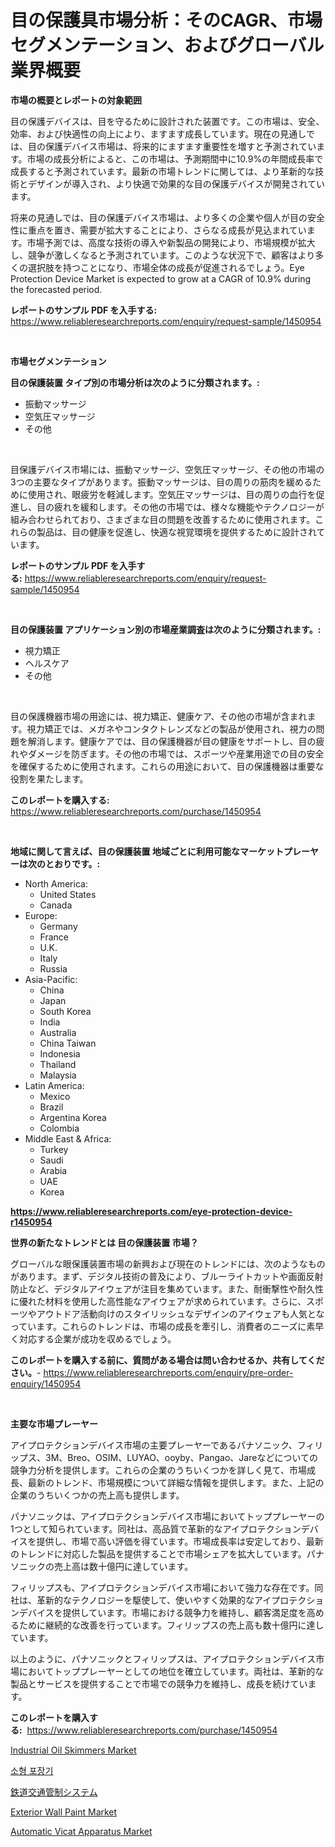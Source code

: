 <p><h1>目の保護具市場分析：そのCAGR、市場セグメンテーション、およびグローバル業界概要</h1></p><p><strong>市場の概要とレポートの対象範囲</strong></p>
<p><p>目の保護デバイスは、目を守るために設計された装置です。この市場は、安全、効率、および快適性の向上により、ますます成長しています。現在の見通しでは、目の保護デバイス市場は、将来的にますます重要性を増すと予測されています。市場の成長分析によると、この市場は、予測期間中に10.9%の年間成長率で成長すると予測されています。最新の市場トレンドに関しては、より革新的な技術とデザインが導入され、より快適で効果的な目の保護デバイスが開発されています。</p><p>将来の見通しでは、目の保護デバイス市場は、より多くの企業や個人が目の安全性に重点を置き、需要が拡大することにより、さらなる成長が見込まれています。市場予測では、高度な技術の導入や新製品の開発により、市場規模が拡大し、競争が激しくなると予測されています。このような状況下で、顧客はより多くの選択肢を持つことになり、市場全体の成長が促進されるでしょう。Eye Protection Device Market is expected to grow at a CAGR of 10.9% during the forecasted period.</p></p>
<p><strong>レポートのサンプル PDF を入手する:</strong> <a href="https://www.reliableresearchreports.com/enquiry/request-sample/1450954">https://www.reliableresearchreports.com/enquiry/request-sample/1450954</a></p>
<p>&nbsp;</p>
<p><strong>市場セグメンテーション</strong></p>
<p><strong>目の保護装置 タイプ別の市場分析は次のように分類されます。:</strong></p>
<p><ul><li>振動マッサージ</li><li>空気圧マッサージ</li><li>その他</li></ul></p>
<p>&nbsp;</p>
<p><p>目保護デバイス市場には、振動マッサージ、空気圧マッサージ、その他の市場の3つの主要なタイプがあります。振動マッサージは、目の周りの筋肉を緩めるために使用され、眼疲労を軽減します。空気圧マッサージは、目の周りの血行を促進し、目の疲れを緩和します。その他の市場では、様々な機能やテクノロジーが組み合わせられており、さまざまな目の問題を改善するために使用されます。これらの製品は、目の健康を促進し、快適な視覚環境を提供するために設計されています。</p></p>
<p><strong>レポートのサンプル PDF を入手する:</strong>&nbsp;<a href="https://www.reliableresearchreports.com/enquiry/request-sample/1450954">https://www.reliableresearchreports.com/enquiry/request-sample/1450954</a></p>
<p>&nbsp;</p>
<p><strong> 目の保護装置 アプリケーション別の市場産業調査は次のように分類されます。:</strong></p>
<p><ul><li>視力矯正</li><li>ヘルスケア</li><li>その他</li></ul></p>
<p>&nbsp;</p>
<p><p>目の保護機器市場の用途には、視力矯正、健康ケア、その他の市場が含まれます。視力矯正では、メガネやコンタクトレンズなどの製品が使用され、視力の問題を解消します。健康ケアでは、目の保護機器が目の健康をサポートし、目の疲れやダメージを防ぎます。その他の市場では、スポーツや産業用途での目の安全を確保するために使用されます。これらの用途において、目の保護機器は重要な役割を果たします。</p></p>
<p><strong>このレポートを購入する:</strong>&nbsp; <a href="https://www.reliableresearchreports.com/purchase/1450954">https://www.reliableresearchreports.com/purchase/1450954</a></p>
<p>&nbsp;</p>
<p><strong>地域に関して言えば、目の保護装置 地域ごとに利用可能なマーケットプレーヤーは次のとおりです。:</strong></p>
<p><ul>
    <li>
        North America:
        <ul>
            <li>United States</li>
            <li>Canada</li>
        </ul>
    </li>
    <li>
        Europe:
        <ul>
            <li>Germany</li>
            <li>France</li>
            <li>U.K.</li>
            <li>Italy</li>
            <li>Russia</li>
        </ul>
    </li>
    <li>
        Asia-Pacific:
        <ul>
            <li>China</li>
            <li>Japan</li>
            <li>South Korea</li>
            <li>India</li>
            <li>Australia</li>
            <li>China Taiwan</li>
            <li>Indonesia</li>
            <li>Thailand</li>
            <li>Malaysia</li>
        </ul>
    </li>
    <li>
        Latin America:
        <ul>
            <li>Mexico</li>
            <li>Brazil</li>
            <li>Argentina Korea</li>
            <li>Colombia</li>
        </ul>
    </li>
    <li>
        Middle East & Africa:
        <ul>
            <li>Turkey</li>
            <li>Saudi</li>
            <li>Arabia</li>
            <li>UAE</li>
            <li>Korea</li>
        </ul>
    </li>
    </ul></p>
<p><strong><a href="https://www.reliableresearchreports.com/eye-protection-device-r1450954">https://www.reliableresearchreports.com/eye-protection-device-r1450954</a></strong>&nbsp;</p>
<p><strong>世界の新たなトレンドとは 目の保護装置 市場？</strong></p>
<p><p>グローバルな眼保護装置市場の新興および現在のトレンドには、次のようなものがあります。まず、デジタル技術の普及により、ブルーライトカットや画面反射防止など、デジタルアイウェアが注目を集めています。また、耐衝撃性や耐久性に優れた材料を使用した高性能なアイウェアが求められています。さらに、スポーツやアウトドア活動向けのスタイリッシュなデザインのアイウェアも人気となっています。これらのトレンドは、市場の成長を牽引し、消費者のニーズに素早く対応する企業が成功を収めるでしょう。</p></p>
<p><strong>このレポートを購入する前に、質問がある場合は問い合わせるか、共有してください。</strong>- <a href="https://www.reliableresearchreports.com/enquiry/pre-order-enquiry/1450954">https://www.reliableresearchreports.com/enquiry/pre-order-enquiry/1450954</a></p>
<p>&nbsp;</p>
<p><strong>主要な市場プレーヤー</strong></p>
<p><p>アイプロテクションデバイス市場の主要プレーヤーであるパナソニック、フィリップス、3M、Breo、OSIM、LUYAO、ooyby、Pangao、Jareなどについての競争力分析を提供します。これらの企業のうちいくつかを詳しく見て、市場成長、最新のトレンド、市場規模について詳細な情報を提供します。また、上記の企業のうちいくつかの売上高も提供します。</p><p>パナソニックは、アイプロテクションデバイス市場においてトッププレーヤーの1つとして知られています。同社は、高品質で革新的なアイプロテクションデバイスを提供し、市場で高い評価を得ています。市場成長率は安定しており、最新のトレンドに対応した製品を提供することで市場シェアを拡大しています。パナソニックの売上高は数十億円に達しています。</p><p>フィリップスも、アイプロテクションデバイス市場において強力な存在です。同社は、革新的なテクノロジーを駆使して、使いやすく効果的なアイプロテクションデバイスを提供しています。市場における競争力を維持し、顧客満足度を高めるために継続的な改善を行っています。フィリップスの売上高も数十億円に達しています。</p><p>以上のように、パナソニックとフィリップスは、アイプロテクションデバイス市場においてトッププレーヤーとしての地位を確立しています。両社は、革新的な製品とサービスを提供することで市場での競争力を維持し、成長を続けています。</p></p>
<p><strong>このレポートを購入する:</strong>&nbsp;&nbsp;<a href="https://www.reliableresearchreports.com/purchase/1450954">https://www.reliableresearchreports.com/purchase/1450954</a></p>
<p><p><a href="https://github.com/provorikovar/Market-Research-Report-List-3/blob/main/industrial-oil-skimmers-market.md">Industrial Oil Skimmers Market</a></p><p><a href="https://github.com/Penelolack456456/Market-Research-Report-List-1/blob/main/759696919047.md">소형 포장기</a></p><p><a href="https://github.com/mreklxf44233/Market-Research-Report-List-1/blob/main/425334820633.md">鉄道交通管制システム</a></p><p><a href="https://issuu.com/reportprime-2/docs/exterior-wall-paint-market-size-2030.pptx">Exterior Wall Paint Market</a></p><p><a href="https://github.com/angelajermaine/Market-Research-Report-List-2/blob/main/automatic-vicat-apparatus-market.md">Automatic Vicat Apparatus Market</a></p></p>